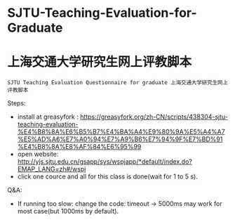 # SJTU-Teaching-Evaluation-for-Graduate
# 上海交通大学研究生网上评教脚本

`SJTU Teaching Evaluation Questionnaire for graduate 上海交通大学研究生网上评教脚本`

Steps:
- install at greasyfork : https://greasyfork.org/zh-CN/scripts/438304-sjtu-teaching-evaluation-%E4%B8%8A%E6%B5%B7%E4%BA%A4%E9%80%9A%E5%A4%A7%E5%AD%A6%E7%A0%94%E7%A9%B6%E7%94%9F%E7%BD%91%E4%B8%8A%E8%AF%84%E6%95%99
- open website: http://yjs.sjtu.edu.cn/gsapp/sys/wspjapp/*default/index.do?EMAP_LANG=zh#/wspj
- click one cource and all for this class is done(wait for 1 to 5 s).

Q&A:
- If running too slow: change the code: timeout -> 5000ms may work for most case(but 1000ms by default).
